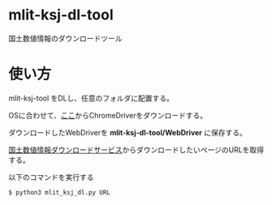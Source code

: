 # mlit-ksj-dl-tool
国土数値情報のダウンロードツール

# 使い方
mlit-ksj-tool をDLし、任意のフォルダに配置する。

OSに合わせて、[ここ](https://sites.google.com/a/chromium.org/chromedriver/home)からChromeDriverをダウンロードする。

ダウンロードしたWebDriverを __mlit-ksj-dl-tool/WebDriver__ に保存する。

[国土数値情報ダウンロードサービス](https://nlftp.mlit.go.jp/ksj/)からダウンロードしたいページのURLを取得する。

以下のコマンドを実行する

```
$ python3 mlit_ksj_dl.py URL
```